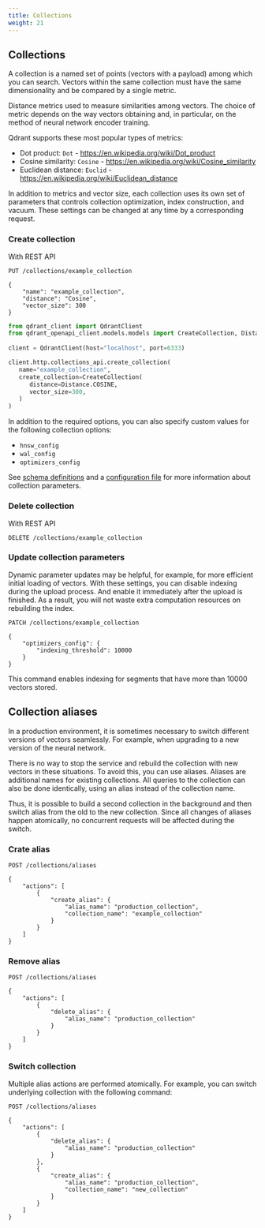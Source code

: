 ```yaml
---
title: Collections
weight: 21
---
```


## Collections

A collection is a named set of points (vectors with a payload) among which you can search.
Vectors within the same collection must have the same dimensionality and be compared by a single metric.

Distance metrics used to measure similarities among vectors.
The choice of metric depends on the way vectors obtaining and, in particular, on the method of neural network encoder training.

Qdrant supports these most popular types of metrics:

* Dot product: `Dot` - https://en.wikipedia.org/wiki/Dot_product
* Cosine similarity: `Cosine`  - https://en.wikipedia.org/wiki/Cosine_similarity
* Euclidean distance: `Euclid` - https://en.wikipedia.org/wiki/Euclidean_distance

In addition to metrics and vector size, each collection uses its own set of parameters that controls collection optimization, index construction, and vacuum.
These settings can be changed at any time by a corresponding request.

### Create collection

With REST API

```
PUT /collections/example_collection

{
    "name": "example_collection",
    "distance": "Cosine",
    "vector_size": 300
}
```

``` python
from qdrant_client import QdrantClient
from qdrant_openapi_client.models.models import CreateCollection, Distance
   
client = QdrantClient(host="localhost", port=6333)

client.http.collections_api.create_collection(
   name="example_collection",
   create_collection=CreateCollection(
      distance=Distance.COSINE,
      vector_size=300,
   )
)
```

In addition to the required options, you can also specify custom values for the following collection options:

- `hnsw_config`
- `wal_config`
- `optimizers_config`

See [schema definitions](https://qdrant.github.io/qdrant/redoc/index.html#operation/create_collection) and a [configuration file](https://github.com/qdrant/qdrant/blob/master/config/config.yaml) for more information about collection parameters. 


<!-- 
#### Python

```python
```
 -->

### Delete collection

With REST API

```
DELETE /collections/example_collection
```

<!-- 
#### Python

```python
```
 -->


### Update collection parameters

Dynamic parameter updates may be helpful, for example, for more efficient initial loading of vectors.
With these settings, you can disable indexing during the upload process.  And enable it immediately after the upload is finished.
As a result, you will not waste extra computation resources on rebuilding the index.

```
PATCH /collections/example_collection

{
    "optimizers_config": {
        "indexing_threshold": 10000
    }
}
```

This command enables indexing for segments that have more than 10000 vectors stored.


<!-- 
#### Python

```python
```
 -->


## Collection aliases

In a production environment, it is sometimes necessary to switch different versions of vectors seamlessly.
For example, when upgrading to a new version of the neural network.

There is no way to stop the service and rebuild the collection with new vectors in these situations.
To avoid this, you can use aliases. 
Aliases are additional names for existing collections.
All queries to the collection can also be done identically, using an alias instead of the collection name.

Thus, it is possible to build a second collection in the background and then switch alias from the old to the new collection.
Since all changes of aliases happen atomically, no concurrent requests will be affected during the switch.

### Crate alias

```
POST /collections/aliases

{
    "actions": [
        {
            "create_alias": {
                "alias_name": "production_collection",
                "collection_name": "example_collection"
            }
        }
    ]
}
```

<!-- 
#### Python

```python
```
 -->


### Remove alias

```
POST /collections/aliases

{
    "actions": [
        {
            "delete_alias": {
                "alias_name": "production_collection"
            }
        }
    ]
}
```

<!-- 
#### Python

```python
```
 -->

### Switch collection

Multiple alias actions are performed atomically.
For example, you can switch underlying collection with the following command:


```
POST /collections/aliases

{
    "actions": [
        {
            "delete_alias": {
                "alias_name": "production_collection"
            }
        },
        {
            "create_alias": {
                "alias_name": "production_collection",
                "collection_name": "new_collection"
            }
        }
    ]
}
```
